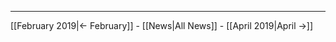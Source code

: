 <!-- LANG:EN, title="March 2019"-->



<hr>



[[February 2019|← February]] - [[News|All News]] - [[April 2019|April →]]
